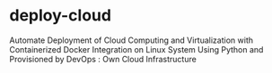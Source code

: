 # deploy-cloud
Automate Deployment of Cloud Computing and Virtualization with Containerized Docker Integration on Linux System Using Python and Provisioned by DevOps : Own Cloud Infrastructure
